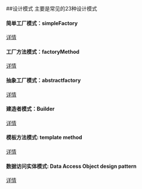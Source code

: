 ##设计模式
主要是常见的23种设计模式
#### 简单工厂模式：simpleFactory
[详情](https://blog.csdn.net/m0_37941483/article/details/89534227)
#### 工厂方法模式：factoryMethod
[详情](https://blog.csdn.net/m0_37941483/article/details/89553094)
#### 抽象工厂模式：abstractfactory
[详情](https://blog.csdn.net/m0_37941483/article/details/89555381)
#### 建造者模式：Builder
[详情](https://blog.csdn.net/m0_37941483/article/details/90289644)
#### 模板方法模式: template method
[详情](https://blog.csdn.net/m0_37941483/article/details/94346669)
#### 数据访问实体模式: Data Access Object design pattern
[详情](https://blog.csdn.net/m0_37941483/article/details/94355652)
